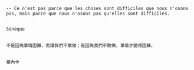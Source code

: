     -- Ce n'est pas parce que les choses sont difficiles que nous n'osons pas, mais parce que nous n'osons pas qu'elles sont difficiles.

                                                                                                                                                                                                                                             Sénèque

                                                                                                                   不是因為事情困難，而讓我們不敢做；是因為我們不敢做，事情才變得困難。

                                                                                                                                                                                                                                                 塞內卡

